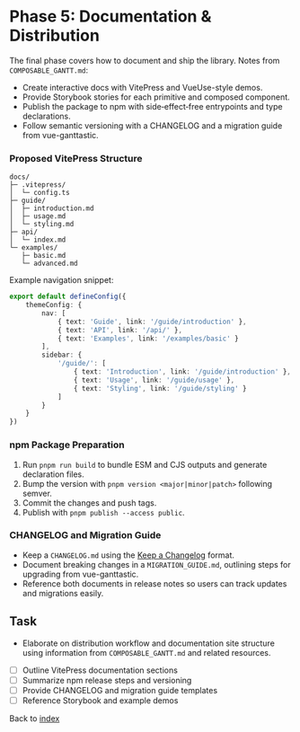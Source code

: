 # Phase 5: Documentation & Distribution

The final phase covers how to document and ship the library. Notes from `COMPOSABLE_GANTT.md`:

- Create interactive docs with VitePress and VueUse-style demos.
- Provide Storybook stories for each primitive and composed component.
- Publish the package to npm with side‑effect‑free entrypoints and type declarations.
- Follow semantic versioning with a CHANGELOG and a migration guide from vue-ganttastic.

### Proposed VitePress Structure

```text
docs/
├─ .vitepress/
│  └─ config.ts
├─ guide/
│  ├─ introduction.md
│  ├─ usage.md
│  └─ styling.md
├─ api/
│  └─ index.md
└─ examples/
   ├─ basic.md
   └─ advanced.md
```

Example navigation snippet:

```ts
export default defineConfig({
    themeConfig: {
        nav: [
            { text: 'Guide', link: '/guide/introduction' },
            { text: 'API', link: '/api/' },
            { text: 'Examples', link: '/examples/basic' }
        ],
        sidebar: {
            '/guide/': [
                { text: 'Introduction', link: '/guide/introduction' },
                { text: 'Usage', link: '/guide/usage' },
                { text: 'Styling', link: '/guide/styling' }
            ]
        }
    }
})
```

### npm Package Preparation

1. Run `pnpm run build` to bundle ESM and CJS outputs and generate declaration files.
2. Bump the version with `pnpm version <major|minor|patch>` following semver.
3. Commit the changes and push tags.
4. Publish with `pnpm publish --access public`.

### CHANGELOG and Migration Guide

- Keep a `CHANGELOG.md` using the [Keep a Changelog](https://keepachangelog.com) format.
- Document breaking changes in a `MIGRATION_GUIDE.md`, outlining steps for upgrading from vue-ganttastic.
- Reference both documents in release notes so users can track updates and migrations easily.

## Task
- Elaborate on distribution workflow and documentation site structure using information from `COMPOSABLE_GANTT.md` and related resources.
- [ ] Outline VitePress documentation sections
- [ ] Summarize npm release steps and versioning
- [ ] Provide CHANGELOG and migration guide templates
- [ ] Reference Storybook and example demos

Back to [index](index.md)
